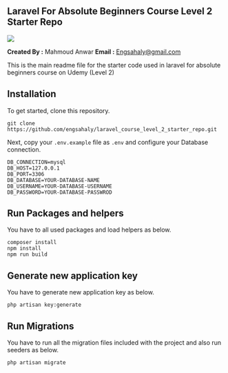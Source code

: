 ## Laravel For Absolute Beginners Course Level 2 Starter Repo

<img src="https://img-b.udemycdn.com/course/750x422/5896146_26e7_2.jpg">

**Created By :** Mahmoud Anwar
**Email :** Engsahaly@gmail.com

This is the main readme file for the starter code used in laravel for absolute beginners course on Udemy (Level 2)

## Installation

To get started, clone this repository.

```
git clone https://github.com/engsahaly/laravel_course_level_2_starter_repo.git
```

Next, copy your `.env.example` file as `.env` and configure your Database connection.

```
DB_CONNECTION=mysql
DB_HOST=127.0.0.1
DB_PORT=3306
DB_DATABASE=YOUR-DATABASE-NAME
DB_USERNAME=YOUR-DATABASE-USERNAME
DB_PASSWORD=YOUR-DATABASE-PASSWROD
```

## Run Packages and helpers

You have to all used packages and load helpers as below.

```
composer install
npm install
npm run build
```

## Generate new application key

You have to generate new application key as below.

```
php artisan key:generate
```

## Run Migrations

You have to run all the migration files included with the project and also run seeders as below.

```
php artisan migrate
```
